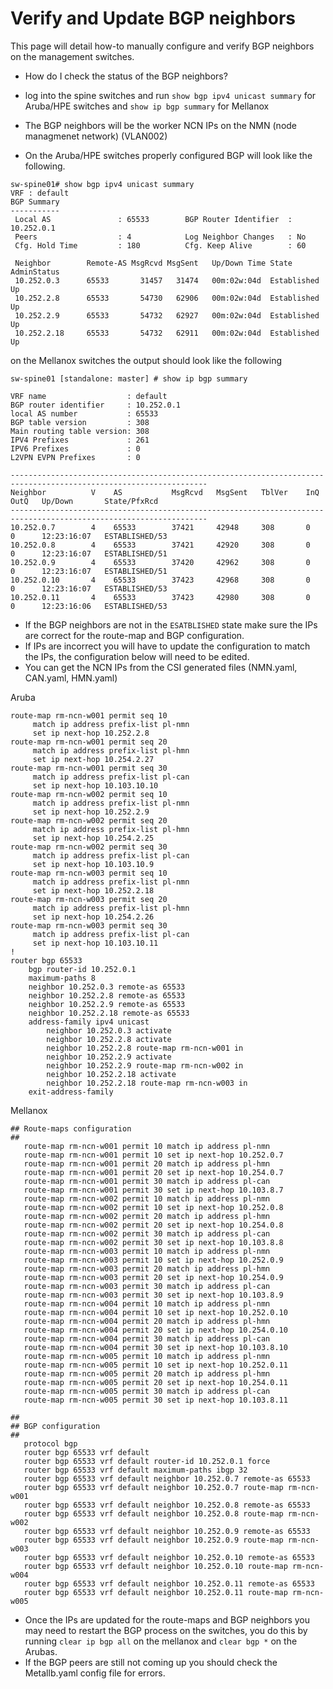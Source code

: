 # Verify and Update BGP neighbors

This page will detail how-to manually configure and verify BGP neighbors on the management switches.

- How do I check the status of the BGP neighbors?
- log into the spine switches and run `show bgp ipv4 unicast summary` for Aruba/HPE switches and `show ip bgp summary` for Mellanox

- The BGP neighbors will be the worker NCN IPs on the NMN (node managmenet network) (VLAN002)
- On the Aruba/HPE switches properly configured BGP will look like the following.

```
sw-spine01# show bgp ipv4 unicast summary
VRF : default
BGP Summary
-----------
 Local AS               : 65533        BGP Router Identifier  : 10.252.0.1     
 Peers                  : 4            Log Neighbor Changes   : No             
 Cfg. Hold Time         : 180          Cfg. Keep Alive        : 60             

 Neighbor        Remote-AS MsgRcvd MsgSent   Up/Down Time State        AdminStatus
 10.252.0.3      65533       31457   31474   00m:02w:04d  Established   Up         
 10.252.2.8      65533       54730   62906   00m:02w:04d  Established   Up         
 10.252.2.9      65533       54732   62927   00m:02w:04d  Established   Up         
 10.252.2.18     65533       54732   62911   00m:02w:04d  Established   Up 
 ```
 on the Mellanox switches the output should look like the following
 
 ```
 sw-spine01 [standalone: master] # show ip bgp summary 

VRF name                  : default
BGP router identifier     : 10.252.0.1
local AS number           : 65533
BGP table version         : 308
Main routing table version: 308
IPV4 Prefixes             : 261
IPV6 Prefixes             : 0
L2VPN EVPN Prefixes       : 0

------------------------------------------------------------------------------------------------------------------
Neighbor          V    AS           MsgRcvd   MsgSent   TblVer    InQ    OutQ   Up/Down       State/PfxRcd        
------------------------------------------------------------------------------------------------------------------
10.252.0.7        4    65533        37421     42948     308       0      0      12:23:16:07   ESTABLISHED/53
10.252.0.8        4    65533        37421     42920     308       0      0      12:23:16:07   ESTABLISHED/51
10.252.0.9        4    65533        37420     42962     308       0      0      12:23:16:07   ESTABLISHED/51
10.252.0.10       4    65533        37423     42968     308       0      0      12:23:16:07   ESTABLISHED/53
10.252.0.11       4    65533        37423     42980     308       0      0      12:23:16:06   ESTABLISHED/53
```
- If the BGP neighbors are not in the `ESATBLISHED` state make sure the IPs are correct for the route-map and BGP configuration.
- If IPs are incorrect you will have to update the configuration to match the IPs, the configuration below will need to be edited.
- You can get the NCN IPs from the CSI generated files (NMN.yaml, CAN.yaml, HMN.yaml)

Aruba
```
route-map rm-ncn-w001 permit seq 10
     match ip address prefix-list pl-nmn
     set ip next-hop 10.252.2.8
route-map rm-ncn-w001 permit seq 20
     match ip address prefix-list pl-hmn
     set ip next-hop 10.254.2.27
route-map rm-ncn-w001 permit seq 30
     match ip address prefix-list pl-can
     set ip next-hop 10.103.10.10
route-map rm-ncn-w002 permit seq 10
     match ip address prefix-list pl-nmn
     set ip next-hop 10.252.2.9
route-map rm-ncn-w002 permit seq 20
     match ip address prefix-list pl-hmn
     set ip next-hop 10.254.2.25
route-map rm-ncn-w002 permit seq 30
     match ip address prefix-list pl-can
     set ip next-hop 10.103.10.9
route-map rm-ncn-w003 permit seq 10
     match ip address prefix-list pl-nmn
     set ip next-hop 10.252.2.18
route-map rm-ncn-w003 permit seq 20
     match ip address prefix-list pl-hmn
     set ip next-hop 10.254.2.26
route-map rm-ncn-w003 permit seq 30
     match ip address prefix-list pl-can
     set ip next-hop 10.103.10.11
!                                                              
router bgp 65533
    bgp router-id 10.252.0.1
    maximum-paths 8
    neighbor 10.252.0.3 remote-as 65533
    neighbor 10.252.2.8 remote-as 65533
    neighbor 10.252.2.9 remote-as 65533
    neighbor 10.252.2.18 remote-as 65533
    address-family ipv4 unicast
        neighbor 10.252.0.3 activate
        neighbor 10.252.2.8 activate
        neighbor 10.252.2.8 route-map rm-ncn-w001 in
        neighbor 10.252.2.9 activate
        neighbor 10.252.2.9 route-map rm-ncn-w002 in
        neighbor 10.252.2.18 activate
        neighbor 10.252.2.18 route-map rm-ncn-w003 in
    exit-address-family
```
Mellanox
```
## Route-maps configuration
##
   route-map rm-ncn-w001 permit 10 match ip address pl-nmn
   route-map rm-ncn-w001 permit 10 set ip next-hop 10.252.0.7
   route-map rm-ncn-w001 permit 20 match ip address pl-hmn
   route-map rm-ncn-w001 permit 20 set ip next-hop 10.254.0.7
   route-map rm-ncn-w001 permit 30 match ip address pl-can
   route-map rm-ncn-w001 permit 30 set ip next-hop 10.103.8.7
   route-map rm-ncn-w002 permit 10 match ip address pl-nmn
   route-map rm-ncn-w002 permit 10 set ip next-hop 10.252.0.8
   route-map rm-ncn-w002 permit 20 match ip address pl-hmn
   route-map rm-ncn-w002 permit 20 set ip next-hop 10.254.0.8
   route-map rm-ncn-w002 permit 30 match ip address pl-can
   route-map rm-ncn-w002 permit 30 set ip next-hop 10.103.8.8
   route-map rm-ncn-w003 permit 10 match ip address pl-nmn
   route-map rm-ncn-w003 permit 10 set ip next-hop 10.252.0.9
   route-map rm-ncn-w003 permit 20 match ip address pl-hmn
   route-map rm-ncn-w003 permit 20 set ip next-hop 10.254.0.9
   route-map rm-ncn-w003 permit 30 match ip address pl-can
   route-map rm-ncn-w003 permit 30 set ip next-hop 10.103.8.9
   route-map rm-ncn-w004 permit 10 match ip address pl-nmn
   route-map rm-ncn-w004 permit 10 set ip next-hop 10.252.0.10
   route-map rm-ncn-w004 permit 20 match ip address pl-hmn
   route-map rm-ncn-w004 permit 20 set ip next-hop 10.254.0.10
   route-map rm-ncn-w004 permit 30 match ip address pl-can
   route-map rm-ncn-w004 permit 30 set ip next-hop 10.103.8.10
   route-map rm-ncn-w005 permit 10 match ip address pl-nmn
   route-map rm-ncn-w005 permit 10 set ip next-hop 10.252.0.11
   route-map rm-ncn-w005 permit 20 match ip address pl-hmn
   route-map rm-ncn-w005 permit 20 set ip next-hop 10.254.0.11
   route-map rm-ncn-w005 permit 30 match ip address pl-can
   route-map rm-ncn-w005 permit 30 set ip next-hop 10.103.8.11
   
##
## BGP configuration
##
   protocol bgp
   router bgp 65533 vrf default
   router bgp 65533 vrf default router-id 10.252.0.1 force
   router bgp 65533 vrf default maximum-paths ibgp 32
   router bgp 65533 vrf default neighbor 10.252.0.7 remote-as 65533
   router bgp 65533 vrf default neighbor 10.252.0.7 route-map rm-ncn-w001
   router bgp 65533 vrf default neighbor 10.252.0.8 remote-as 65533
   router bgp 65533 vrf default neighbor 10.252.0.8 route-map rm-ncn-w002
   router bgp 65533 vrf default neighbor 10.252.0.9 remote-as 65533
   router bgp 65533 vrf default neighbor 10.252.0.9 route-map rm-ncn-w003
   router bgp 65533 vrf default neighbor 10.252.0.10 remote-as 65533
   router bgp 65533 vrf default neighbor 10.252.0.10 route-map rm-ncn-w004
   router bgp 65533 vrf default neighbor 10.252.0.11 remote-as 65533
   router bgp 65533 vrf default neighbor 10.252.0.11 route-map rm-ncn-w005
```

- Once the IPs are updated for the route-maps and BGP neighbors you may need to restart the BGP process on the switches, you do this by running `clear ip bgp all` on the mellanox and `clear bgp *` on the Arubas.
- If the BGP peers are still not coming up you should check the Metallb.yaml config file for errors. 
